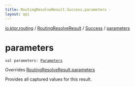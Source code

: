 ```yaml
---
title: RoutingResolveResult.Success.parameters - 
layout: api
---
```


<div class='api-docs-breadcrumbs'><a href="../../index.html">io.ktor.routing</a> / <a href="../index.html">RoutingResolveResult</a> / <a href="index.html">Success</a> / <a href="./parameters.html">parameters</a></div>

# parameters

<div class="signature"><code><span class="keyword">val </span><span class="identifier">parameters</span><span class="symbol">: </span><a href="../../../io.ktor.http/-parameters/index.html"><span class="identifier">Parameters</span></a></code></div>

Overrides <a href="../parameters.html">RoutingResolveResult.parameters</a>

Provides all captured values for this result.

